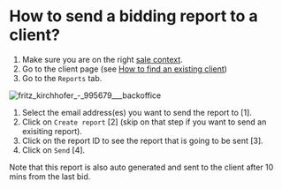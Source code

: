 # How to send a bidding report to a client?

1. Make sure you are on the right [sale context](../sale/sale-context.md).
2. Go to the client page \(see [How to find an existing client](how-to-find-an-existing-client.md)\)
3. Go to the `Reports` tab.

![fritz\_kirchhofer\_-\_995679\_\_\_backoffice](https://user-images.githubusercontent.com/20393485/44970305-a6c9e700-af59-11e8-8437-502e440c6b6a.jpg)

1. Select the email address\(es\) you want to send the report to \[1\].
2. Click on `Create report` \[2\] \(skip on that step if you want to send an exisiting report\).
3. Click on the report ID to see the report that is going to be sent \[3\].
4. Click on `Send` \[4\].

Note that this report is also auto generated and sent to the client after 10 mins from the last bid.

